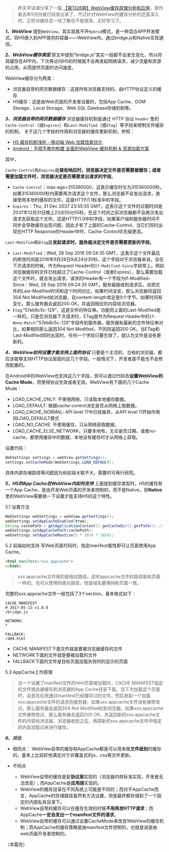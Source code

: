 > 昨天早读课分享了一篇 [【第1326期】WebView缓存原理分析和应用](https://mp.weixin.qq.com/s?__biz=MjM5MTA1MjAxMQ%3D%3D&mid=2651229156&idx=1&sn=fdd48acd893ddd11ccd2460c46a3c2d1#wechat_redirect)，原作者去年5月份就已经发出来了，不过针对WebView的缓存分析的还蛮深入的，正好对缓存这一块了解也不是很深，正好学习下。

**_1、WebView_**
提到`WebView`，其实就离不开`Hybrid`模式，是一种混合APP开发模式。将H5嵌入到APP提供的容器——WebView内，通过bridge.js和Native实现通信。

**_2、WebView缓存类型_**
原文中提到“bridge.js”其实一般都不会发生变化，所以将其缓存在APP内，下次再访问H5的时候就不会再发起网络请求，减少流量和资源的占用，从而提供页面的访问速度。

WebView缓存分为两类：
- 浏览器自带的网页数据缓存：这是所有浏览器支持的、由HTTP协议定义的缓存
- H5缓存：这是由Web页面的开发者设置的，包括App Cache、DOM Storage、Local Storage、Web SQL Datebase存储机制等。

**_3、浏览器自带的网页数据缓存_**
浏览器缓存机制是通过 HTTP 协议 `header` 里的`Cache-Control`（或`Expires`）和`Last-Modified`（或`Etag`）等字段来控制文件缓存的机制。
关于这几个字段的作用和浏览器的缓存更新机制，参照：
- [H5 缓存机制浅析 - 移动端 Web 加载性能优化](https://segmentfault.com/a/1190000004132566)
- [Android：手把手教你构建 全面的WebView 缓存机制 & 资源加载方案](https://www.jianshu.com/p/5e7075f4875f)

其中，

`Cache-Control`和`Expires`是**接收响应时，浏览器决定文件是否需要被缓存；或者需要加载文件时，浏览器决定是否需要发出请求的字段**。
- `Cache-Control`：max-age=315360000，这表示缓存时长为315360000秒。如果315360000秒内需要再次请求这个文件，那么浏览器不会发出请求，直接使用本地的缓存的文件。这是HTTP/1.1标准中的字段。
- `Expires`：Thu, 31 Dec 2037 23:55:55 GMT，这表示这个文件的过期时间是2037年12月31日晚上23点55分55秒，在这个时间之前浏览器都不会再次发出请求去获取这个文件。这是HTTP/1.0中的字段，如果客户端和服务器时间不同步会导致缓存出现问题，因此才有了上面的Cache-Control，当它们同时出现在HTTP Response的Header中时，Cache-Control优先级更高。

`Last-Modified`和`Etag`是**发起请求时，服务器决定文件是否需要更新的字段**。
- `Last-Modified`：Wed, 28 Sep 2016 09:24:35 GMT，这表示这个文件最后的修改时间是2016年9月28日9点24分35秒。这个字段对于浏览器来说，会在下次请求的时候，作为Request Header的`If-Modified-Since`字段带上。例如浏览器缓存的文件已经超过了Cache-Control（或者Expires），那么需要加载这个文件时，就会发出请求，请求的Header有一个字段为If-Modified-Since：Wed, 28 Sep 2016 09:24:35 GMT，服务器接收到请求后，会把文件的Last-Modified时间和这个时间对比，如果时间没变，那么浏览器将返回304 Not Modified给浏览器，且content-length肯定是0个字节。如果时间有变化，那么服务器会返回200 OK，并返回相应的内容给浏览器。
- `Etag`:“57eb8c5c-129”，这是文件的特征串。功能同上面的Last-Modified是一样的。只是在浏览器下次请求时，ETag是作为Request Header中的`If-None-Match`:"57eb8c5c-129"字段传到服务器。服务器和最新的文件特征串对比，如果相同那么返回304 Not Modified，不同则返回200 OK。当ETag和Last-Modified同时出现时，任何一个字段只要生效了，就认为文件是没有更新的。

**_4、WebView如何设置才能支持上面的协议_**
只要是个主流的、合格的浏览器，都应该能够支持HTTP协议层面的这几个字段。一般情况下，开发者是不能也不会修改配置的。

在Android中的WebView也支持这几个字段，但可以通过代码去**设置WebView的Cache Mode**，而使得协议生效或者无效。WebView有下面的几个Cache Mode：
- LOAD_CACHE_ONLY: 不使用网络，只读取本地缓存数据。
- LOAD_DEFAULT: 根据cache-control决定是否从网络上取数据。
- LOAD_CACHE_NORMAL: API level 17中已经废弃，从API level 11开始作用同LOAD_DEFAULT模式
- LOAD_NO_CACHE: 不使用缓存，只从网络获取数据。
- LOAD_CACHE_ELSE_NETWORK，只要本地有，无论是否过期，或者no-cache，都使用缓存中的数据。本地没有缓存时才从网络上获取。

设置代码：
```java
WebSettings settings = webView.getSettings();
settings.setCacheMode(WebSettings.LOAD_DEFAULT);
```

具体内部存储路径等问题因为和前端关联不大，需要时可再行研究。

**_5、H5的App Cache在WebView内如何支持_**
上面提到缓存类型时，H5的缓存有一个App Cache，是由开发Web页面的开发者控制的，而不是Native，但**Native**里的WebView需要做一下设置才能支持H5的这个特性。

5.1 设置方法
```java
WebSettings webSettings = webView.getSettings();
webSettings.setAppCacheEnabled(true);
String cachePath = getApplicationContext().getCacheDir().getPath(); // 把内部私有缓存目录'/data/data/包名/cache/'作为WebView的AppCache的存储路径
webSettings.setAppCachePath(cachePath);
webSettings.setAppCacheMaxSize(5 * 1024 * 1024);
```

5.2 前端如何支持
写Web页面代码时，指定manifest属性即可让页面使用App Cache。
```html
<html manifest="xxx.appcache">
</html>
```
> xxx.appcache文件用的是相对路径，这时appcache文件的路径是和页面一样的。也可以使用的绝对路径，但是域名要保持和页面一致。

完整的xxx.appcache文件一般包括了3个section，基本格式如下：
```
CACHE MANIFEST
# 2017-05-13 v1.0.0
/bridge.js
 
NETWORK:
*
 
FALLBACK:
/404.html
```

- CACHE MANIFEST下面文件就是要被浏览器缓存的文件
- NETWORK下面的文件就是要被加载的文件
- FALLBACK下面的文件是目标页面加载失败时的显示的页面

5.3 AppCache工作原理
> 当一个设置了manifest文件的html页面被加载时，CACHE MANIFEST指定的文件就会被缓存到浏览器的App Cache目录下面。当下次加载这个页面时，会首先应用通过manifest已经缓存过的文件，然后发起一个加载xxx.appcache文件的请求到服务器，如果xxx.appcache文件没有被修改过，那么服务器会返回304 Not Modified给到浏览器，如果xxx.appcache文件被修改过，那么服务器会返回200 OK，并返回新的xxx.appcache文件的内容给浏览器，浏览器收到之后，再把新的xxx.appcache文件中指定的内容加载过来进行缓存。

**_6、对比_**
- 相同点：
WebView自带的缓存和AppCache都是可以用来做**文件级别**的缓存的，基本上比较好地满足对于非覆盖式的js、css等文件更新。

- 不同点
	- WebView自带的缓存是是**协议层**实现的（浏览器内核标准实现，开发者无法改变）；而AppCache是**应用层**实现的。
	- WebView的缓存目录在不同系统上可能是不同的；而对于AppCache而言，AppCache的存储路径虽然有方法设置，但是最终都存储到了一个固定的内部私有目录下。
	- WebView自带的缓存可以在缓存生效的时候**不用再发HTTP请求**；而AppCache**一定会发出一个manifest文件的请求**。
	- WebView自带的缓存可以通过设置CacheMode来改变WebView的缓存机制；而AppCache的缓存策略是由manifest文件控制的，也就是说是由web页面开发者控制的。

（本篇完）